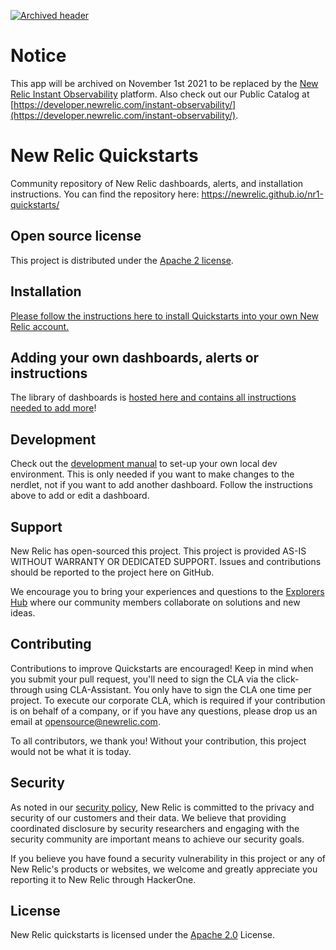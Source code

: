 [![Archived header](https://github.com/newrelic/opensource-website/raw/main/src/images/categories/Archived.png)](https://opensource.newrelic.com/oss-category/#archived)

# Notice

This app will be archived on November 1st 2021 to be replaced by the [New Relic Instant Observability](https://one.newrelic.com/launcher/nr1-core.explorer?platform[filters]=Iihkb21haW4gPSAnQVBNJyBBTkQgdHlwZSA9ICdBUFBMSUNBVElPTicpIg==&pane=eyJuZXJkbGV0SWQiOiJucjEtY29yZS5saXN0aW5nIiwiZW50aXR5RXhwbG9yZXJQcm9kdWN0UmVkaXJlY3Rpb24iOnRydWUsImZhdm9yaXRlcyI6eyJzZWxlY3RlZCI6dHJ1ZSwidmlzaWJsZSI6dHJ1ZX0sImxhc3RWaWV3ZWQiOnsic2VsZWN0ZWQiOmZhbHNlLCJ2aXNpYmxlIjp0cnVlfX0=&overlay=eyJuZXJkbGV0SWQiOiJtYXJrZXRwbGFjZS5ob21lIn0=&sidebars[0]=eyJuZXJkbGV0SWQiOiJucjEtY29yZS5jYXRlZ29yaWVzIiwicm9vdE5lcmRsZXRJZCI6Im5yMS1jb3JlLmxpc3RpbmciLCJmYXZvcml0ZXMiOnsic2VsZWN0ZWQiOnRydWUsInZpc2libGUiOnRydWV9LCJsYXN0Vmlld2VkIjp7InNlbGVjdGVkIjpmYWxzZSwidmlzaWJsZSI6dHJ1ZX19&state=27820fcc-4884-886e-f1be-7037ba1ded58) platform. Also check out our Public Catalog at [https://developer.newrelic.com/instant-observability/](https://developer.newrelic.com/instant-observability/).
# New Relic Quickstarts

Community repository of New Relic dashboards, alerts, and installation instructions. You can find the repository here: https://newrelic.github.io/nr1-quickstarts/

## Open source license

This project is distributed under the [Apache 2 license](LICENSE).

## Installation

[Please follow the instructions here to install Quickstarts into your own New Relic account.](https://newrelic.github.io/quickstarts-dashboard-library/#/installation)

## Adding your own dashboards, alerts or instructions

The library of dashboards is [hosted here and contains all instructions needed to add more](https://github.com/newrelic/quickstarts-dashboard-library#getting-started)!

## Development

Check out the [development manual](./DEVELOPMENT.md) to set-up your own local dev environment. This is only needed if you want to make changes to the nerdlet, not if you want to add another dashboard. Follow the instructions above to add or edit a dashboard.

## Support

New Relic has open-sourced this project. This project is provided AS-IS WITHOUT WARRANTY OR DEDICATED SUPPORT. Issues and contributions should be reported to the project here on GitHub.

We encourage you to bring your experiences and questions to the [Explorers Hub](https://discuss.newrelic.com) where our community members collaborate on solutions and new ideas.

## Contributing
Contributions to improve Quickstarts are encouraged! Keep in mind when you submit your pull request, you'll need to sign the CLA via the click-through using CLA-Assistant. You only have to sign the CLA one time per project.
To execute our corporate CLA, which is required if your contribution is on behalf of a company, or if you have any questions, please drop us an email at opensource@newrelic.com.

To all contributors, we thank you! Without your contribution, this project would not be what it is today.

## Security

As noted in our [security policy](https://github.com/newrelic/nr1-quickstarts/security/policy), New Relic is committed to the privacy and security of our customers and their data. We believe that providing coordinated disclosure by security researchers and engaging with the security community are important means to achieve our security goals.

If you believe you have found a security vulnerability in this project or any of New Relic's products or websites, we welcome and greatly appreciate you reporting it to New Relic through HackerOne.

## License
New Relic quickstarts is licensed under the [Apache 2.0](http://apache.org/licenses/LICENSE-2.0.txt) License.

